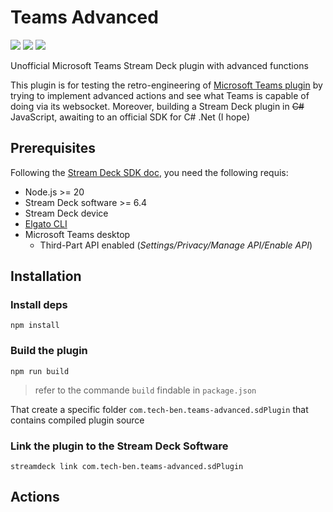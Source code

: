 # Teams Advanced
[![](https://shields.io/badge/Elgato-Stream%20Deck-darkblue?logo=elgato&style=flat&logoColor=white)]() [![](https://shields.io/badge/Microsoft-Teams-464EB8?logo=microsoftteams&style=flat&logoColor=white)]() [![](https://img.shields.io/badge/9.0-dotnet?style=flat&logo=dotnet&label=C%23&color=purple)]()

Unofficial Microsoft Teams Stream Deck plugin with advanced functions 

This plugin is for testing the retro-engineering of [Microsoft Teams plugin](https://marketplace.elgato.com/product/microsoft-teams-da5e2bbc-197c-4afe-8a85-a9941bf52697) by trying to implement advanced actions and see what Teams is capable of doing via its websocket.
Moreover, building a Stream Deck plugin in ~~C#~~ JavaScript, awaiting to an official SDK for C# .Net (I hope)

## Prerequisites

Following the [Stream Deck SDK doc](https://docs.elgato.com/streamdeck/sdk/introduction/getting-started/), you need the following requis:
-  Node.js >= 20
- Stream Deck software >= 6.4
- Stream Deck device
- [Elgato CLI](https://docs.elgato.com/streamdeck/sdk/introduction/getting-started/#setup-wizard)
- Microsoft Teams desktop
    - Third-Part API enabled (_Settings/Privacy/Manage API/Enable API_)

## Installation

### Install deps
```shell
npm install
```

### Build the plugin
```shell
npm run build
```

> refer to the commande `build` findable in `package.json`

That create a specific folder `com.tech-ben.teams-advanced.sdPlugin` that contains compiled plugin source

### Link the plugin to the Stream Deck Software
```shell
streamdeck link com.tech-ben.teams-advanced.sdPlugin
```

## Actions